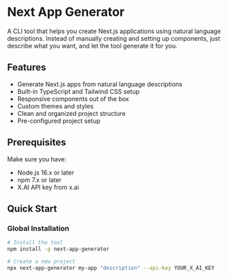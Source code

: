 # Next App Generator

A CLI tool that helps you create Next.js applications using natural language descriptions. Instead of manually creating and setting up components, just describe what you want, and let the tool generate it for you.

## Features

* Generate Next.js apps from natural language descriptions
* Built-in TypeScript and Tailwind CSS setup
* Responsive components out of the box
* Custom themes and styles
* Clean and organized project structure
* Pre-configured project setup

## Prerequisites

Make sure you have:
* Node.js 16.x or later
* npm 7.x or later
* X.AI API key from x.ai

## Quick Start

### Global Installation
```bash
# Install the tool
npm install -g next-app-generator

# Create a new project
npx next-app-generator my-app "description" --api-key YOUR_X_AI_KEY
